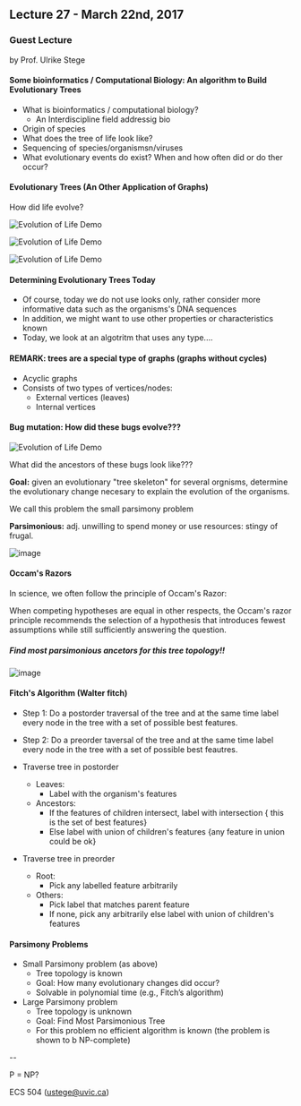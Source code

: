 ## Lecture 27 - March 22nd, 2017

### Guest Lecture
by Prof. Ulrike Stege


#### Some bioinformatics / Computational Biology: An algorithm to Build Evolutionary Trees

* What is bioinformatics / computational biology?
    * An Interdiscipline field addressig bio
* Origin of species
* What does the tree of life look like?
* Sequencing of species/organismsn/viruses
* What evolutionary events do exist? When and how often did or do ther occur?

#### Evolutionary Trees (An Other Application of Graphs)

How did life evolve?

![Evolution of Life Demo](../References/evolutionOfLife.png)

![Evolution of Life Demo](../References/evolutionOfLife2.png)

![Evolution of Life Demo](../References/evolutionOfLife3.png)

#### Determining Evolutionary Trees Today

* Of course, today we do not use looks only, rather consider more informative data such as the organisms's DNA sequences
* In addition, we might want to use other properties or characteristics known
* Today, we look at an algotritm that uses any type....

#### REMARK: trees are a special type of graphs (graphs without cycles)

* Acyclic graphs
* Consists of two types of vertices/nodes: 
    * External vertices (leaves)
    * Internal vertices

#### Bug mutation: How did these bugs evolve???

![Evolution of Life Demo](../References/bugs.png)

What did the ancestors of these bugs look like???

**Goal:** given an evolutionary "tree skeleton" for several orgnisms, determine the evolutionary change necesary to explain the evolution of the organisms. 

We call this problem the small parsimony problem

**Parsimonious:** adj. unwilling to spend money or use resources: stingy of frugal.

![image](../References/bugsTree.png) 

#### Occam's Razors

In science, we often follow the principle of Occam's Razor:

When competing hypotheses are equal in other respects, the Occam's razor principle recommends the selection of a hypothesis that introduces fewest assumptions while still sufficiently answering the question. 

##### Find most parsimonious ancetors for this tree topology!!

![image](../References/bugsTree2.png)

#### Fitch's Algorithm (Walter fitch)

* Step 1: Do a postorder traversal of the tree and at the same time label every node in the tree with a set of possible best features. 
* Step 2: Do a preorder taversal of the tree and at the same time label every node in the tree with a set of possible best feautres. 

* Traverse tree in postorder
    * Leaves:
        * Label with the organism's features
    * Ancestors:
        * If the features of children intersect, label with intersection { this is the set of best features}
        * Else label with union of children's features {any feature in union could be ok}
* Traverse tree in preorder
    * Root:
        * Pick any labelled feature arbitrarily
    * Others:
        * Pick label that matches parent feature
        * If none, pick any arbitrarily else label with union of children's features     

#### Parsimony Problems

* Small Parsimony problem (as above)
    * Tree topology is known
    * Goal: How many evolutionary changes did occur?
    * Solvable in polynomial time (e.g., Fitch’s algorithm) * Large Parsimony problem
    * Tree topology is unknown
    * Goal: Find Most Parsimonious Tree
    * For this problem no efficient algorithm is known (the problem is shown to b NP-complete)

--

P = NP?

ECS 504 (ustege@uvic.ca)
